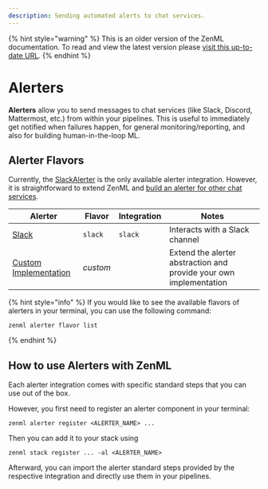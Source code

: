 ```yaml
---
description: Sending automated alerts to chat services.
---
```


{% hint style="warning" %}
This is an older version of the ZenML documentation. To read and view the latest version please [visit this up-to-date URL](https://docs.zenml.io).
{% endhint %}


# Alerters

**Alerters** allow you to send messages to chat services (like Slack, Discord, Mattermost, etc.) from within your
pipelines. This is useful to immediately get notified when failures happen, for general monitoring/reporting, and also
for building human-in-the-loop ML.

## Alerter Flavors

Currently, the [SlackAlerter](slack.md) is the only available alerter integration. However, it is straightforward to
extend ZenML and [build an alerter for other chat services](custom.md).

| Alerter                            | Flavor   | Integration | Notes                                                              |
|------------------------------------|----------|-------------|--------------------------------------------------------------------|
| [Slack](slack.md)                  | `slack`  | `slack`     | Interacts with a Slack channel                                     |
| [Custom Implementation](custom.md) | _custom_ |             | Extend the alerter abstraction and provide your own implementation |

{% hint style="info" %}
If you would like to see the available flavors of alerters in your terminal, you can use the following command:

```shell
zenml alerter flavor list
```

{% endhint %}

## How to use Alerters with ZenML

Each alerter integration comes with specific standard steps that you can use out of the box.

However, you first need to register an alerter component in your terminal:

```shell
zenml alerter register <ALERTER_NAME> ...
```

Then you can add it to your stack using

```shell
zenml stack register ... -al <ALERTER_NAME>
```

Afterward, you can import the alerter standard steps provided by the respective integration and directly use them in
your pipelines.
